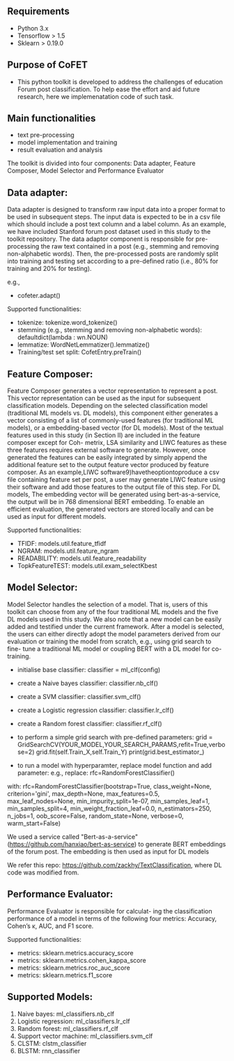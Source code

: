 ## Requirements  
* Python 3.x  
* Tensorflow > 1.5
* Sklearn > 0.19.0  

## Purpose of CoFET 
* This python toolkit is developed to address the challenges of education Forum post classification. To help ease the effort and aid future research, here we implemenatation code of such task.


## Main functionalities
* text pre-processing 
* model implementation and training 
* result evaluation and analysis

The toolkit is divided into four components: Data adapter, Feature Composer, Model Selector and Performance Evaluator

Data adapter: 
-------------------------------------------------------------------------------------------------------
Data adapter is designed to transform raw input data into a proper format to be used in subsequent steps. The input data is expected to be in a csv file which should include a post text column and a label column. As an example, we have included Stanford forum post dataset used in this study to the toolkit repository. The data adaptor component is responsible for pre-processing the raw text contained in a post (e.g., stemming and removing non-alphabetic words). Then, the pre-processed posts are randomly split into training and testing set according to a pre-defined ratio (i.e., 80% for training and 20% for testing).

e.g., 
* cofeter.adapt()


Supported functionalities: 
* tokenize: tokenize.word_tokenize()
* stemming (e.g., stemming and removing non-alphabetic words): defaultdict(lambda : wn.NOUN)
* lemmatize: WordNetLemmatizer().lemmatize()
* Training/test set split: CofetEntry.preTrain()


Feature Composer:  
-------------------------------------------------------------------------------------------------------
Feature Composer generates a vector representation to represent a post. This vector representation can be used as the input for subsequent classification models. Depending on the selected classification model (traditional ML models vs. DL models), this component either generates a vector consisting of a list of commonly-used features (for traditional ML models), or a embedding-based vector (for DL models). Most of the textual features used in this study (in Section II) are included in the feature composer except for Coh- metrix, LSA similarity and LIWC features as these three features requires external software to generate. However, once generated the features can be easily integrated by simply append the additional feature set to the output feature vector produced by feature composer. As an example,LIWC software9)havetheoptiontoproduce a csv file containing feature set per post, a user may generate LIWC feature using their software and add those features to the output file of this step. For DL models, The embedding vector will be generated using bert-as-a-service, the output will be in 768 dimensional BERT embedding. To enable an efficient evaluation, the generated vectors are stored locally and can be used as input for different models.

Supported functionalities: 
* TFIDF: models.util.feature_tfidf
* NGRAM: models.util.feature_ngram
* READABILITY: models.util.feature_readability
* TopkFeatureTEST: models.util.exam_selectKbest

Model Selector: 
-------------------------------------------------------------------------------------------------------
Model Selector handles the selection of a model. That is, users of this toolkit can choose from any of the four traditional ML models and the five DL models used in this study. We also note that a new model can be easily added and testified under the current framework. After a model is selected, the users can either directly adopt the model parameters derived from our evaluation or training the model from scratch, e.g., using grid search to fine- tune a traditional ML model or coupling BERT with a DL model for co-training.

* initialise base classifier:
classifier = ml_clf(config)

* create a Naive bayes classifier: 
classifier.nb_clf()

* create a SVM classifier:
classifier.svm_clf()

* create a Logistic regression classifier:
classifier.lr_clf()

* create a Random forest classifier:
classifier.rf_clf()

* to perform a simple grid search with pre-defined parameters:
grid = GridSearchCV(YOUR_MODEL,YOUR_SEARCH_PARAMS,refit=True,verbose=2)
grid.fit(self.Train_X,self.Train_Y)
print(grid.best_estimator_)

* to run a model with hyperparamter, replace model function and add parameter: 
e.g., 
replace: 
rfc=RandomForestClassifier()

with: 
rfc=RandomForestClassifier(bootstrap=True, class_weight=None, criterion='gini',
  max_depth=None, max_features=0.5, max_leaf_nodes=None,
  min_impurity_split=1e-07, min_samples_leaf=1,
  min_samples_split=4, min_weight_fraction_leaf=0.0,
  n_estimators=250, n_jobs=1, oob_score=False, random_state=None,
  verbose=0, warm_start=False)

We used a service called "Bert-as-a-service" (https://github.com/hanxiao/bert-as-service) to generate BERT embeddings of the forum post. 
The embedding is then used as input for DL models

We refer this repo: https://github.com/zackhy/TextClassification, where DL code was modified from. 


Performance Evaluator: 
-------------------------------------------------------------------------------------------------------
Performance Evaluator is responsible for calculat- ing the classification performance of a model in terms of the following four metrics: Accuracy, Cohen’s κ, AUC, and F1 score.

Supported functionalities: 
* metrics: sklearn.metrics.accuracy_score
* metrics: sklearn.metrics.cohen_kappa_score
* metrics: sklearn.metrics.roc_auc_score
* metrics: sklearn.metrics.f1_score

Supported Models:
-------------------------------------------------------------------------
1) Naive bayes: ml_classifiers.nb_clf
2) Logistic regression: ml_classifiers.lr_clf
3) Random forest: ml_classifiers.rf_clf
4) Support vector machine: ml_classifiers.svm_clf
5) CLSTM: clstm_classifier
6) BLSTM: rnn_classifier

